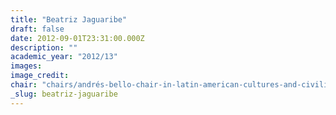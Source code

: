 ```yaml
---
title: "Beatriz Jaguaribe"
draft: false
date: 2012-09-01T23:31:00.000Z
description: ""
academic_year: "2012/13"
images:
image_credit:
chair: "chairs/andrés-bello-chair-in-latin-american-cultures-and-civilizations.md"
_slug: beatriz-jaguaribe
---
```


